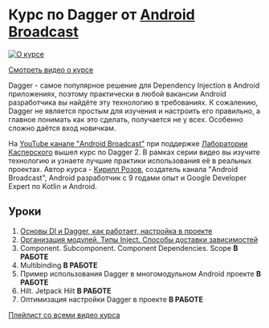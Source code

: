 # Курс по Dagger от [Android Broadcast](https://androidbroadcast.dev/)

[![О курсе](https://img.youtube.com/vi/G5P_vDL1ZLg/0.jpg)](https://www.youtube.com/watch?v=G5P_vDL1ZLg)

[Смотреть видео о курсе](https://www.youtube.com/watch?v=G5P_vDL1ZLg)

Dagger - самое популярное решение для Dependency Injection в Android приложениях, 
поэтому практически в любой вакансии Android разработчика вы найдёте эту технологию в требованиях. 
К сожалению, Dagger не является простым для изучения и настроить его правильно, 
а главное понимать как это сделать, получается не у всех. Особенно сложно даётся вход новичкам.

На [YouTube канале "Android Broadcast"](https://youtube.com/androidBroadcast/) при поддержке [Лаборатории Касперского](https://kaspersky.com) вышел курс по Dagger 2. 
В рамках серии видео вы изучите технологию и узнаете лучшие практики использования её в реальных проектах. 
Автор курса - [Кирилл Розов](https://twitter.com/kirill_rozov), создатель канала "Android Broadcast", 
Android разработчик с 9 годами опыт и Google Developer Expert по Kotlin и Android.

## Уроки
1. [Основы DI и Dagger, как работает, настройка в проекте](https://github.com/androidbroadcast/Dagger-2-Course/tree/01_intro)
2. [Организация модулей. Типы Inject. Способы доставки зависимостей](https://github.com/androidbroadcast/Dagger-2-Course/tree/02_basic)
3. Component. Subcomponent. Component Dependencies. Scope **В РАБОТЕ**
4. Multibinding **В РАБОТЕ**
5. Пример использования Dagger в многомодульном Android проекте **В РАБОТЕ**
6. Hilt. Jetpack Hilt **В РАБОТЕ**
7. Оптимизация настройки Dagger в проекте **В РАБОТЕ**

[Плейлист со всеми видео курса](https://clck.ru/VtY7d)
